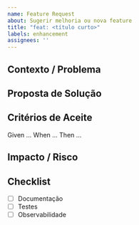 ```yaml
---
name: Feature Request
about: Sugerir melhoria ou nova feature
title: "feat: <título curto>"
labels: enhancement
assignees: ''
---
```


## Contexto / Problema

## Proposta de Solução

## Critérios de Aceite
Given ... When ... Then ...

## Impacto / Risco

## Checklist
- [ ] Documentação
- [ ] Testes
- [ ] Observabilidade
